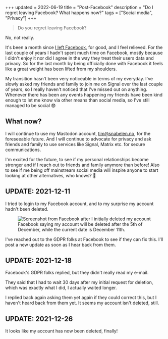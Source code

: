 +++
updated = 2022-06-19
title = "Post-Facebook"
description = "Do I regret leaving Facebook? What happens now?"
tags = ["Social media", "Privacy"] 
+++

> Do you regret leaving Facebook?

No, not really.

It's been a month since [I left Facebook](/blog/goodbye-facebook), for good, and
I feel relieved. For the last couple of years I hadn't spent much time on
Facebook, mostly because I didn't enjoy it nor did I agree in the way they treat
their users data and privacy. So for the last month by being officially done
with Facebook it feels like a great weight has been lifted from my shoulders.

My transition hasn't been very noticeable in terms of my everyday. I've slowly
asked my friends and family to join me on Signal over the last couple of years,
so I really haven't noticed that I've missed out on anything. Whenever there has
been any events happening my friends have been kind enough to let me know via
other means than social media, so I've still managed to be social 😎

## What now?

I will continue to use my Mastodon account,
[tim@snabelen.no](https://snabelen.no/@tim), for the foreseeable future. And I
will continue to advocate for privacy and ask friends and family to use services
like Signal, Matrix etc. for secure communications.

I'm excited for the future, to see if my personal relationships become stronger
and if I reach out to friends and family anymore than before! Also to see if me
being off mainstream social media will inspire anyone to start looking at other
alternatives, who knows? 🤷

## UPDATE: 2021-12-11

I tried to login to my Facebook account, and to my surprise my account hadn't
been deleted.

<figure>
  <img
    src="/img/blog/2021-12-08-post-facebook/screenshot.webp"
    alt="Screenshot from Facebook after I initially deleted my account">
  <figcaption>
    Facebook saying my account will be deleted after the 5th of December, while the current date is December 11th.
  </figcaption>
</figure>

I've reached out to the GDPR folks at Facebook to see if they can fix this. I'll
post a new update as soon as I hear back from them.

## UPDATE: 2021-12-18

Facebook's GDPR folks replied, but they didn't really read my e-mail.

They said that I had to wait 30 days after my initial request for deletion,
which was exactly what I did, I actually waited longer.

I replied back again asking them yet again if they could correct this, but I
haven't heard back from them yet. It seems my account isn't deleted, still.

## UPDATE: 2021-12-26

It looks like my account has now been deleted, finally!
